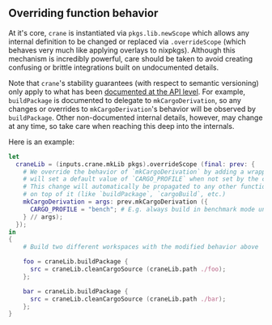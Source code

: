 ## Overriding function behavior

At it's core, `crane` is instantiated via `pkgs.lib.newScope` which allows any
internal definition to be changed or replaced via `.overrideScope` (which
behaves very much like applying overlays to nixpkgs). Although this mechanism is
incredibly powerful, care should be taken to avoid creating confusing or brittle
integrations built on undocumented details.

Note that `crane`'s stability guarantees (with respect to semantic versioning) only
apply to what has been [documented at the API level](../API.md). For example,
`buildPackage` is documented to delegate to `mkCargoDerivation`, so any changes
or overrides to `mkCargoDerivation`'s behavior will be observed by
`buildPackage`. Other non-documented internal details, however, may change at
any time, so take care when reaching this deep into the internals.

Here is an example:

```nix
let
  craneLib = (inputs.crane.mkLib pkgs).overrideScope (final: prev: {
    # We override the behavior of `mkCargoDerivation` by adding a wrapper which
    # will set a default value of `CARGO_PROFILE` when not set by the caller.
    # This change will automatically be propagated to any other functions built
    # on top of it (like `buildPackage`, `cargoBuild`, etc.)
    mkCargoDerivation = args: prev.mkCargoDerivation ({
      CARGO_PROFILE = "bench"; # E.g. always build in benchmark mode unless overridden
    } // args);
  });
in
{
    # Build two different workspaces with the modified behavior above

    foo = craneLib.buildPackage {
      src = craneLib.cleanCargoSource (craneLib.path ./foo);
    };

    bar = craneLib.buildPackage {
      src = craneLib.cleanCargoSource (craneLib.path ./bar);
    };
}
```
